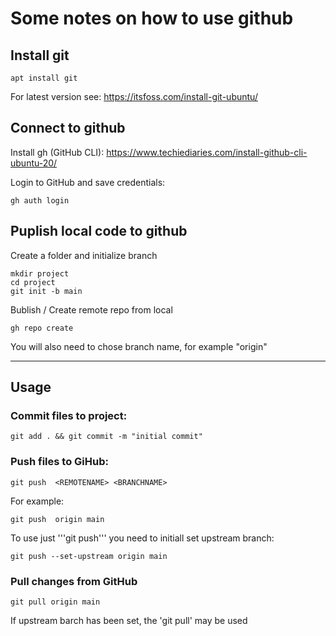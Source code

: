Some notes on how to use github
===============================


## Install git
    apt install git

For latest version see: https://itsfoss.com/install-git-ubuntu/

## Connect to github
Install gh (GitHub CLI): https://www.techiediaries.com/install-github-cli-ubuntu-20/

Login to GitHub and save credentials:

    gh auth login

## Puplish local code to github
Create a folder and initialize branch

    mkdir project
    cd project
    git init -b main

Bublish / Create remote repo from local

    gh repo create

You will also need to chose branch name, for example "origin"


-----------
Usage
-----------

### Commit files to project:

    git add . && git commit -m "initial commit"

### Push files to GiHub:

    git push  <REMOTENAME> <BRANCHNAME>

For example:

    git push  origin main

To use just '''git push''' you need to initiall set upstream branch:

    git push --set-upstream origin main

### Pull changes from GitHub

    git pull origin main

If upstream barch has been set, the 'git pull' may be used
